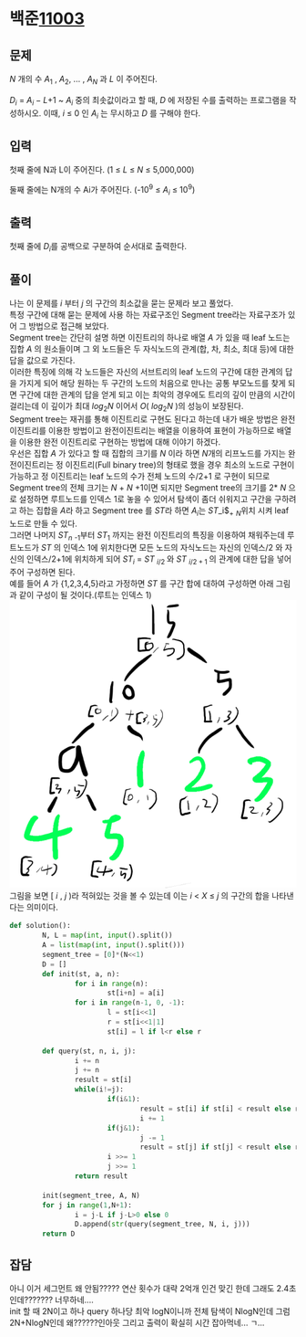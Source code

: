 # 백준[11003](https://www.acmicpc.net/problem/11003)
## 문제
$N$ 개의 수 $A_1$ , $A_2$, ... , $A_N$ 과 $L$ 이 주어진다.

$D_i$ = $A_i-L$+1 ~ $A_i$ 중의 최솟값이라고 할 때, $D$ 에 저장된 수를 출력하는 프로그램을 작성하시오. 이때, $i$ ≤ 0 인 $A_i$ 는 무시하고 $D$ 를 구해야 한다.

## 입력
첫째 줄에 N과 L이 주어진다. (1 ≤ $L$ ≤ $N$ ≤ 5,000,000)

둘째 줄에는 N개의 수 Ai가 주어진다. (-10<sup>9</sup> ≤ $A_i$ ≤ 10<sup>9</sup>)


## 출력
첫째 줄에 $D_i$를 공백으로 구분하여 순서대로 출력한다.

## 풀이
나는 이 문제를 $i$ 부터 $j$ 의 구간의 최소값을 묻는 문제라 보고 풀었다.  
특정 구간에 대해 묻는 문제에 사용 하는 자료구조인 Segment tree라는 자료구조가 있어 그 방법으로 접근해 보았다.  
Segment tree는 간단히 설명 하면 이진트리의 하나로 배열 $A$ 가 있을 때 leaf 노드는 집합 $A$ 의 원소들이며 그 외 노드들은 두 자식노드의 관계(합, 차, 최소, 최대 등)에 대한 답을 값으로 가진다.  
이러한 특징에 의해 각 노드들은 자신의 서브트리의 leaf 노드의 구간에 대한 관계의 답을 가지게 되어 해당 원하는 두 구간의 노드의 처음으로 만나는 공통 부모노드를 찾게 되면 구간에 대한 관계의 답을 얻게 되고 이는 최악의 경우에도 트리의 깊이 만큼의 시간이 걸리는데 이 깊이가 최대 $log_2N$ 이어서 $O$( $log_2N$ )의 성능이 보장된다.  
Segment tree는 재귀를 통해 이진트리로 구현도 된다고 하는데 내가 배운 방법은 완전이진트리를 이용한 방법이고 완전이진트리는 배열을 이용하여 표현이 가능하므로 배열을 이용한 완전 이진트리로 구현하는 방법에 대해 이야기 하겠다.  
우선은 집합 $A$ 가 있다고 할 때 집합의 크기를 $N$ 이라 하면 $N$개의 리프노드를 가지는 완전이진트리는 정 이진트리(Full binary tree)의 형태로 했을 경우 최소의 노드로 구현이 가능하고 정 이진트리는 leaf 노드의 수가 전체 노드의 수/2+1 로 구현이 되므로 Segment tree의 전체 크기는 $N$ + $N$ +1이면 되지만 Segment tree의 크기를 2* $N$ 으로 설정하면 루트노드를 인덱스 1로 놓을 수 있어서 탐색이 좀더 쉬워지고 구간을 구하려고 하는 집합을 $A$라 하고 Segment tree 를 $ST$라 하면 $A_i$는 $ST$_i$<sub>+</sub> $_N$위치 시켜 leaf 노드로 만들 수 있다.  
그러면 나머지 $ST_n$ <sub>-1</sub>부터 $ST_1$ 까지는 완전 이진트리의 특징을 이용하여 채워주는데 루트노드가 $ST$ 의 인덱스 1에 위치한다면 모든 노드의 자식노드는 자신의 인덱스/2 와 자신의 인덱스/2+1에 위치하게 되어 $ST_i$ = $ST$ <sub> $i/2$ </sub>와 $ST$ <sub> $i/2+1$ </sub>의 관계에 대한 답을 넣어 주어 구성하면 된다.  
예를 들어 $A$ 가 {1,2,3,4,5}라고 가정하면 $ST$ 를 구간 합에 대하여 구성하면 아래 그림과 같이 구성이 될 것이다.(루트는 인덱스 1)  
![그림1](https://raw.githubusercontent.com/sudo-G41/starLightCodeing/7e70bb63faac494c851ec18c4717c5b811f59500/02week/010%EC%B5%9C%EC%86%9F%EA%B0%92/%EB%AC%B4%EC%A0%9C1_20220904131652.png)  
그림을 보면 [ $i$ , $j$ )라 적혀있는 것을 볼 수 있는데 이는 $i$ < $X$ &le; $j$ 의 구간의 합을 나타낸다는 의미이다.  


```python
def solution():
        N, L = map(int, input().split())
        A = list(map(int, input().split()))
        segment_tree = [0]*(N<<1)
        D = []
        def init(st, a, n):
                for i in range(n):
                        st[i+n] = a[i]
                for i in range(n-1, 0, -1):
                        l = st[i<<1]
                        r = st[i<<1|1]
                        st[i] = l if l<r else r

        def query(st, n, i, j):
                i += n
                j += n
                result = st[i]
                while(i!=j):
                        if(i&1):
                                result = st[i] if st[i] < result else result
                                i += 1
                        if(j&1):
                                j -= 1
                                result = st[j] if st[j] < result else result
                        i >>= 1
                        j >>= 1
                return result

        init(segment_tree, A, N)
        for j in range(1,N+1):
                i = j-L if j-L>0 else 0
                D.append(str(query(segment_tree, N, i, j)))
        return D
```

## 잡담
아니 이거 세그먼트 왜 안됨????? 연산 횟수가 대략 2억개 인건 맞긴 한데 그래도 2.4초인데??????? 너무하네....  
init 할 때 2N이고 하나 query 하나당 최악 logN이니까 전체 탐색이 NlogN인데 그럼 2N+NlogN인데 왜??????인아웃 그리고 출력이 확실히 시간 잡아먹네... ㄱ...
